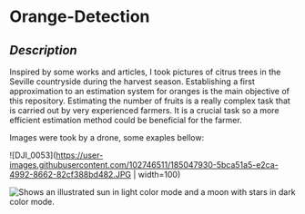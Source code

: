 # Orange-Detection

## *Description*

Inspired by some works and articles, I took pictures of citrus trees in the Seville countryside during the harvest season. Establishing a first approximation to an estimation system for oranges is the main objective of this repository. Estimating the number of fruits is a really complex task that is carried out by very experienced farmers. It is a crucial task so a more efficient estimation method could be beneficial for the farmer.

Images were took by a drone, some exaples bellow:


![DJI_0053](https://user-images.githubusercontent.com/102746511/185047930-5bca51a5-e2ca-4992-8662-82cf388bd482.JPG | width=100)

<picture>
  <source media="(prefers-color-scheme: dark)" srcset="[https://user-images.githubusercontent.com/25423296/163456776-7f95b81a-f1ed-45f7-b7ab-8fa810d529fa.png](https://user-images.githubusercontent.com/102746511/185047930-5bca51a5-e2ca-4992-8662-82cf388bd482.JPG)">
  <source media="(prefers-color-scheme: light)" srcset="[https://user-images.githubusercontent.com/25423296/163456779-a8556205-d0a5-45e2-ac17-42d089e3c3f8.png](https://user-images.githubusercontent.com/102746511/185047930-5bca51a5-e2ca-4992-8662-82cf388bd482.JPG)">
  <img alt="Shows an illustrated sun in light color mode and a moon with stars in dark color mode." src="https://user-images.githubusercontent.com/25423296/163456779-a8556205-d0a5-45e2-ac17-42d089e3c3f8.png">
</picture>

